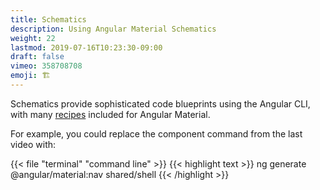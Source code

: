 ```yaml
---
title: Schematics
description: Using Angular Material Schematics 
weight: 22
lastmod: 2019-07-16T10:23:30-09:00
draft: false
vimeo: 358708708
emoji: 🏗️
---
```


Schematics provide sophisticated code blueprints using the Angular CLI, with many [recipes](https://material.angular.io/guide/schematics#navigation-schematic) included for Angular Material. 

For example, you could replace the component command from the last video with: 

{{< file "terminal" "command line" >}}
{{< highlight text >}}
ng generate @angular/material:nav shared/shell
{{< /highlight >}}
